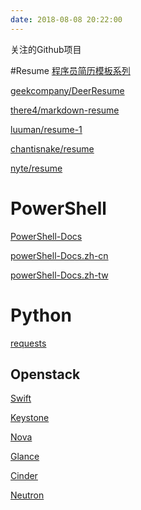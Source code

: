 ```yaml
---
date: 2018-08-08 20:22:00
---
```


关注的Github项目

#Resume
[ 程序员简历模板系列](https://github.com/geekcompany/ResumeSample)

[geekcompany/DeerResume](https://github.com/geekcompany/DeerResume)

[there4/markdown-resume](https://github.com/there4/markdown-resume)

[luuman/resume-1](https://github.com/luuman/resume-1)

[chantisnake/resume](https://github.com/chantisnake/resume)

[nyte/resume](https://github.com/knyte/resume)

# PowerShell

[PowerShell-Docs](https://github.com/ovwane/PowerShell-Docs)

[powerShell-Docs.zh-cn](https://github.com/PowerShell/powerShell-Docs.zh-cn)

[powerShell-Docs.zh-tw](https://github.com/PowerShell/powerShell-Docs.zh-tw)

# Python
[requests](https://github.com/requests/requests)

## Openstack
[Swift](https://github.com/openstack/swift)

[Keystone](https://github.com/openstack/keystone)

[Nova](https://github.com/openstack/nova)

[Glance](https://github.com/openstack/glance)

[Cinder](https://github.com/openstack/cinder)

[Neutron](https://github.com/openstack/neutron)

